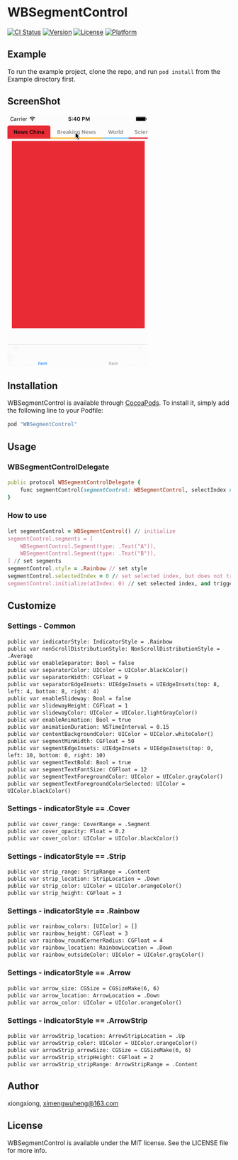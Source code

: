 # WBSegmentControl

[![CI Status](http://img.shields.io/travis/xiongxiong/WBSegmentControl.svg?style=flat)](https://travis-ci.org/xiongxiong/WBSegmentControl)
[![Version](https://img.shields.io/cocoapods/v/WBSegmentControl.svg?style=flat)](http://cocoapods.org/pods/WBSegmentControl)
[![License](https://img.shields.io/cocoapods/l/WBSegmentControl.svg?style=flat)](http://cocoapods.org/pods/WBSegmentControl)
[![Platform](https://img.shields.io/cocoapods/p/WBSegmentControl.svg?style=flat)](http://cocoapods.org/pods/WBSegmentControl)

## Example

To run the example project, clone the repo, and run `pod install` from the Example directory first.

## ScreenShot
![WBSegmentControl](ScreenShot/WBSegmentControl.gif "WBSegmentControl")

## Installation

WBSegmentControl is available through [CocoaPods](http://cocoapods.org). To install
it, simply add the following line to your Podfile:

```ruby
pod "WBSegmentControl"
```

## Usage

### WBSegmentControlDelegate
```ruby
public protocol WBSegmentControlDelegate {
    func segmentControl(segmentControl: WBSegmentControl, selectIndex newIndex: Int, oldIndex: Int)
}
```

### How to use
```ruby
let segmentControl = WBSegmentControl() // initialize
segmentControl.segments = [
    WBSegmentControl.Segment(type: .Text("A")),
    WBSegmentControl.Segment(type: .Text("B")),
] // set segments
segmentControl.style = .Rainbow // set style
segmentControl.selectedIndex = 0 // set selected index, but does not trigger the delegate method
segmentControl.initialize(atIndex: 0) // set selected index, and trigger the delegate method, useful for setting the initial state
```

## Customize
### Settings - Common
    public var indicatorStyle: IndicatorStyle = .Rainbow
    public var nonScrollDistributionStyle: NonScrollDistributionStyle = .Average
    public var enableSeparator: Bool = false
    public var separatorColor: UIColor = UIColor.blackColor()
    public var separatorWidth: CGFloat = 9
    public var separatorEdgeInsets: UIEdgeInsets = UIEdgeInsets(top: 8, left: 4, bottom: 8, right: 4)
    public var enableSlideway: Bool = false
    public var slidewayHeight: CGFloat = 1
    public var slidewayColor: UIColor = UIColor.lightGrayColor()
    public var enableAnimation: Bool = true
    public var animationDuration: NSTimeInterval = 0.15
    public var contentBackgroundColor: UIColor = UIColor.whiteColor()
    public var segmentMinWidth: CGFloat = 50
    public var segmentEdgeInsets: UIEdgeInsets = UIEdgeInsets(top: 0, left: 10, bottom: 0, right: 10)
    public var segmentTextBold: Bool = true
    public var segmentTextFontSize: CGFloat = 12
    public var segmentTextForegroundColor: UIColor = UIColor.grayColor()
    public var segmentTextForegroundColorSelected: UIColor = UIColor.blackColor()
    
### Settings - indicatorStyle == .Cover
    public var cover_range: CoverRange = .Segment
    public var cover_opacity: Float = 0.2
    public var cover_color: UIColor = UIColor.blackColor()
    
### Settings - indicatorStyle == .Strip
    public var strip_range: StripRange = .Content
    public var strip_location: StripLocation = .Down
    public var strip_color: UIColor = UIColor.orangeColor()
    public var strip_height: CGFloat = 3
    
### Settings - indicatorStyle == .Rainbow
    public var rainbow_colors: [UIColor] = []
    public var rainbow_height: CGFloat = 3
    public var rainbow_roundCornerRadius: CGFloat = 4
    public var rainbow_location: RainbowLocation = .Down
    public var rainbow_outsideColor: UIColor = UIColor.grayColor()
    
### Settings - indicatorStyle == .Arrow
    public var arrow_size: CGSize = CGSizeMake(6, 6)
    public var arrow_location: ArrowLocation = .Down
    public var arrow_color: UIColor = UIColor.orangeColor()
    
### Settings - indicatorStyle == .ArrowStrip
    public var arrowStrip_location: ArrowStripLocation = .Up
    public var arrowStrip_color: UIColor = UIColor.orangeColor()
    public var arrowStrip_arrowSize: CGSize = CGSizeMake(6, 6)
    public var arrowStrip_stripHeight: CGFloat = 2
    public var arrowStrip_stripRange: ArrowStripRange = .Content

## Author

xiongxiong, ximengwuheng@163.com

## License

WBSegmentControl is available under the MIT license. See the LICENSE file for more info.
